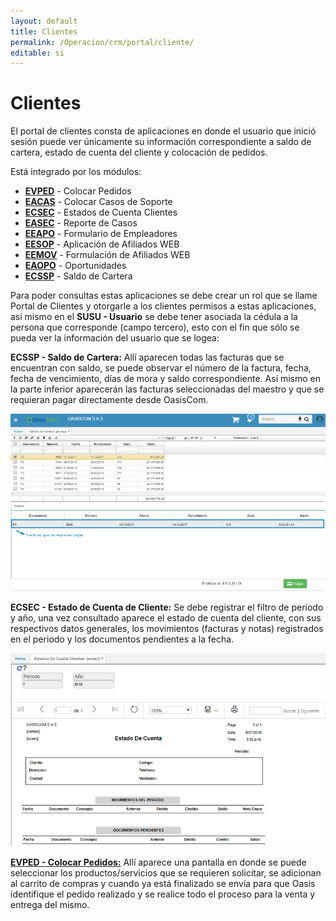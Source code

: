 ```yaml
---
layout: default
title: Clientes
permalink: /Operacion/crm/portal/cliente/
editable: si
---
```


# Clientes

El portal de clientes consta de aplicaciones en donde el usuario que inició sesión puede ver únicamente su información correspondiente a saldo de cartera, estado de cuenta del cliente y colocación de pedidos.

Está integrado por los módulos:

* [**EVPED**](http://docs.oasiscom.com/Operacion/crm/portal/cliente/evped) - Colocar Pedidos
* [**EACAS**](http://docs.oasiscom.com/Operacion/crm/portal/cliente/eacas) - Colocar Casos de Soporte
* [**ECSEC**](http://docs.oasiscom.com/Operacion/crm/portal/cliente/ecsec) - Estados de Cuenta Clientes
* [**EASEC**](http://docs.oasiscom.com/Operacion/crm/portal/cliente/easec) - Reporte de Casos
* [**EEAPO**](http://docs.oasiscom.com/Operacion/crm/portal/cliente/eeapo) - Formulario de Empleadores
* [**EESOP**](http://docs.oasiscom.com/Operacion/crm/portal/cliente/eesop) - Aplicación de Afiliados WEB
* [**EEMOV**](http://docs.oasiscom.com/Operacion/crm/portal/cliente/eemov) - Formulación de Afiliados WEB
* [**EAOPO**](http://docs.oasiscom.com/Operacion/crm/portal/cliente/eaopo) - Oportunidades  
* [**ECSSP**](http://docs.oasiscom.com/Operacion/erp/cartera/csaldo/ecssp) - Saldo de Cartera



Para poder consultas estas aplicaciones se debe crear un rol que se llame Portal de Clientes y otorgarle a los clientes permisos a estas aplicaciones, así mismo en el **SUSU - Usuario** se debe tener asociada la cédula a la persona que corresponde (campo tercero), esto con el fin que sólo se pueda ver la información del usuario que se logea:

**ECSSP - Saldo de Cartera:** Allí aparecen todas las facturas que se encuentran con saldo, se puede observar el número de la factura, fecha, fecha de vencimiento, días de mora y saldo correspondiente. Así mismo en la parte inferior aparecerán las facturas seleccionadas del maestro y que se requieran pagar directamente desde OasisCom.

![](ecssp.png)

**ECSEC - Estado de Cuenta de Cliente:** Se debe registrar el filtro de periodo y año, una vez consultado aparece el estado de cuenta del cliente, con sus respectivos datos generales, los movimientos (facturas y notas) registrados en el periodo y los documentos pendientes a la fecha.

![](ecsec.png)

[**EVPED - Colocar Pedidos:**](http://docs.oasiscom.com/Operacion/mpportal/mpproveedor/evped) Allí aparece una pantalla en donde se puede seleccionar los productos/servicios que se requieren solicitar, se adicionan al carrito de compras y cuando ya está finalizado se envía para que Oasis identifique el pedido realizado y se realice todo el proceso para la venta y entrega del mismo.

